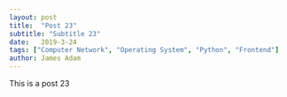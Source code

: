 ```yaml
---
layout: post
title:  "Post 23"
subtitle: "Subtitle 23"
date:   2019-3-24
tags: ["Computer Network", "Operating System", "Python", "Frontend"]
author: James Adam
---
```

This is a post 23
